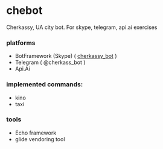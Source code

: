 # chebot
Cherkassy, UA city bot. For skype, telegram, api.ai exercises

### platforms

* BotFramework (Skype)  ( [cherkassy_bot](https://join.skype.com/bot/ce3552b9-2648-45da-8ec6-6ecab7064d1e) )
* Telegram ( @cherkass_bot )
* Api.Ai


### implemented commands:

* kino
* taxi


### tools

* Echo framework
* glide vendoring tool

